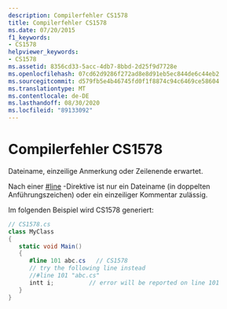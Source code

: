 ```yaml
---
description: Compilerfehler CS1578
title: Compilerfehler CS1578
ms.date: 07/20/2015
f1_keywords:
- CS1578
helpviewer_keywords:
- CS1578
ms.assetid: 8356cd33-5acc-4db7-8bbd-2d25f9d7728e
ms.openlocfilehash: 07cd62d9286f272ad8e8d91eb5ec844de6c44eb2
ms.sourcegitcommit: d579fb5e4b46745fd0f1f8874c94c6469ce58604
ms.translationtype: MT
ms.contentlocale: de-DE
ms.lasthandoff: 08/30/2020
ms.locfileid: "89133092"
---
```

# <a name="compiler-error-cs1578"></a>Compilerfehler CS1578
Dateiname, einzeilige Anmerkung oder Zeilenende erwartet.  
  
 Nach einer [#line](../language-reference/preprocessor-directives/preprocessor-line.md) -Direktive ist nur ein Dateiname (in doppelten Anführungszeichen) oder ein einzeiliger Kommentar zulässig.  
  
 Im folgenden Beispiel wird CS1578 generiert:  
  
```csharp  
// CS1578.cs  
class MyClass  
{  
   static void Main()  
   {  
      #line 101 abc.cs   // CS1578  
      // try the following line instead  
      //#line 101 "abc.cs"  
      intt i;          // error will be reported on line 101  
   }  
}  
```
